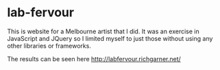 # lab-fervour
This is website for a Melbourne artist that I did. It was an exercise in JavaScript and JQuery so I limited myself to just those without using any other libraries or frameworks.

The results can be seen here http://labfervour.richgarner.net/
